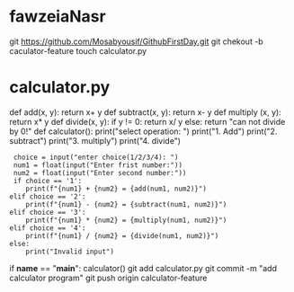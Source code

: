 # fawzeiaNasr
git https://github.com/Mosabyousif/GithubFirstDay.git
git chekout -b caculator-feature
touch calculator.py
# calculator.py
def add(x, y):
    return x+ y
def subtract(x, y):
    return x- y
def multiply (x, y):
    return x* y
def divide(x, y):
     if y != 0:
        return x/ y
     else:
          return "can not divide by 0!"
def calculator():
     print("select operation: ")
     print("1. Add")
     print("2. subtract")
     print("3. multiply")
     print("4. divide")

     choice = input("enter choice(1/2/3/4): ")
     num1 = float(input("Enter frist number:"))
     num2 = float(input("Enter second number:")) 
     if choice == '1':
        print(f"{num1} + {num2} = {add(num1, num2)}")
    elif choice == '2':
        print(f"{num1} - {num2} = {subtract(num1, num2)}")
    elif choice == '3':
        print(f"{num1} * {num2} = {multiply(num1, num2)}")
    elif choice == '4':
        print(f"{num1} / {num2} = {divide(num1, num2)}")
    else:
        print("Invalid input")

if __name__ == "__main__":
    calculator()
git add calculator.py
git commit -m "add calculator program"
git push origin calculator-feature


    
